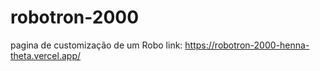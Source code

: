 # robotron-2000
pagina de customização de um Robo
link: https://robotron-2000-henna-theta.vercel.app/ 
